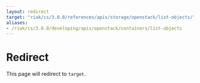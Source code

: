 ```yaml
---
layout: redirect
target: "riak/cs/3.0.0/references/apis/storage/openstack/list-objects/"
aliases:
- /riak/cs/3.0.0/developing/apis/openstack/containers/list-objects
---
```


# Redirect

This page will redirect to `target`.
